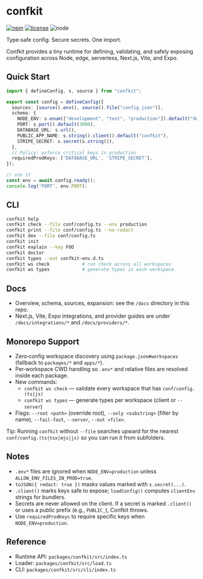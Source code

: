 # confkit

[![npm](https://img.shields.io/npm/v/confkit)](https://www.npmjs.com/package/confkit) [![license](https://img.shields.io/badge/license-MIT-blue)](https://github.com/alexdotpink/confkit/blob/main/LICENSE) ![node](https://img.shields.io/badge/node-%3E%3D18-brightgreen)

Type‑safe config. Secure secrets. One import.

Confkit provides a tiny runtime for defining, validating, and safely exposing configuration across Node, edge, serverless, Next.js, Vite, and Expo.

## Quick Start

```ts title="conf/config.ts"
import { defineConfig, s, source } from "confkit";

export const config = defineConfig({
  sources: [source().env(), source().file("config.json")],
  schema: {
    NODE_ENV: s.enum(["development", "test", "production"]).default("development"),
    PORT: s.port().default(3000),
    DATABASE_URL: s.url(),
    PUBLIC_APP_NAME: s.string().client().default("confkit"),
    STRIPE_SECRET: s.secret(s.string()),
  },
  // Policy: enforce critical keys in production
  requiredProdKeys: ['DATABASE_URL', 'STRIPE_SECRET'],
});

// use it
const env = await config.ready();
console.log('PORT', env.PORT);
```

## CLI

```bash
confkit help
confkit check --file conf/config.ts --env production
confkit print --file conf/config.ts --no-redact
confkit dev --file conf/config.ts
confkit init
confkit explain --key FOO
confkit doctor
confkit types --out confkit-env.d.ts
confkit ws check            # run check across all workspaces
confkit ws types            # generate types in each workspace
```

## Docs

- Overview, schema, sources, expansion: see the `/docs` directory in this repo.
- Next.js, Vite, Expo integrations, and provider guides are under `/docs/integrations/*` and `/docs/providers/*`.

## Monorepo Support

- Zero‑config workspace discovery using `package.json#workspaces` (fallback to `packages/*` and `apps/*`).
- Per‑workspace CWD handling so `.env*` and relative files are resolved inside each package.
- New commands:
  - `confkit ws check` — validate every workspace that has `conf/config.(ts|js)`
  - `confkit ws types` — generate types per workspace (client or `--server`)
- Flags: `--root <path>` (override root), `--only <substring>` (filter by name), `--fail-fast`, `--server`, `--out <file>`.

Tip: Running `confkit` without `--file` searches upward for the nearest `conf/config.(ts|tsx|mjs|js)` so you can run it from subfolders.

## Notes

- `.env*` files are ignored when `NODE_ENV=production` unless `ALLOW_ENV_FILES_IN_PROD=true`.
- `toJSON({ redact: true })` masks values marked with `s.secret(...)`.
- `.client()` marks keys safe to expose; `loadConfig()` computes `clientEnv` strings for bundlers.
 - Secrets are never allowed on the client. If a secret is marked `.client()` or uses a public prefix (e.g., `PUBLIC_`), Confkit throws.
 - Use `requiredProdKeys` to require specific keys when `NODE_ENV=production`.

## Reference

- Runtime API: `packages/confkit/src/index.ts`
- Loader: `packages/confkit/src/load.ts`
- CLI: `packages/confkit/src/cli/index.ts`
